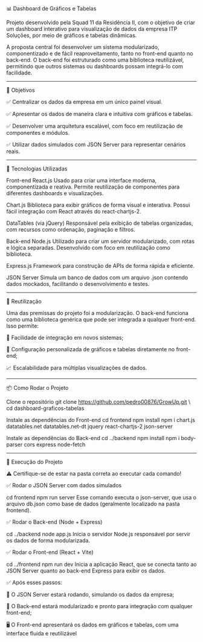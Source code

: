 📊 Dashboard de Gráficos e Tabelas

Projeto desenvolvido pela Squad 11 da Residência II, com o objetivo de criar um dashboard interativo para visualização de dados da empresa ITP Soluções, por meio de gráficos e tabelas dinâmicas.

A proposta central foi desenvolver um sistema modularizado, componentizado e de fácil reaproveitamento, tanto no front-end quanto no back-end. O back-end foi estruturado como uma biblioteca reutilizável, permitindo que outros sistemas ou dashboards possam integrá-lo com facilidade.

-------------------------------------------------------------------------------------------------------------------------------------------------------------------------------------------------------------------------------------------------------------------------------

🎯 Objetivos

✅ Centralizar os dados da empresa em um único painel visual.

✅ Apresentar os dados de maneira clara e intuitiva com gráficos e tabelas.

✅ Desenvolver uma arquitetura escalável, com foco em reutilização de componentes e módulos.

✅ Utilizar dados simulados com JSON Server para representar cenários reais.

-------------------------------------------------------------------------------------------------------------------------------------------------------------------------------------------------------------------------------------------------------------------------------

🚀 Tecnologias Utilizadas

Front-end React.js Usado para criar uma interface moderna, componentizada e reativa. Permite reutilização de componentes para diferentes dashboards e visualizações.

Chart.js Biblioteca para exibir gráficos de forma visual e interativa. Possui fácil integração com React através do react-chartjs-2.

DataTables (via jQuery) Responsável pela exibição de tabelas organizadas, com recursos como ordenação, paginação e filtros.

Back-end Node.js Utilizado para criar um servidor modularizado, com rotas e lógica separadas. Desenvolvido com foco em reutilização como biblioteca.

Express.js Framework para construção de APIs de forma rápida e eficiente.

JSON Server Simula um banco de dados com um arquivo .json contendo dados mockados, facilitando o desenvolvimento e testes.

-------------------------------------------------------------------------------------------------------------------------------------------------------------------------------------------------------------------------------------------------------------------------------

🔄 Reutilização

Uma das premissas do projeto foi a modularização. O back-end funciona como uma biblioteca genérica que pode ser integrada a qualquer front-end. Isso permite:

🚀 Facilidade de integração em novos sistemas;

🎨 Configuração personalizada de gráficos e tabelas diretamente no front-end;

📈 Escalabilidade para múltiplas visualizações de dados.

-------------------------------------------------------------------------------------------------------------------------------------------------------------------------------------------------------------------------------------------------------------------------------

📦 Como Rodar o Projeto

Clone o repositório git clone https://github.com/pedro00876/GrowUp.git \ cd dashboard-graficos-tabelas

Instale as dependências do Front-end cd frontend npm install npm i chart.js datatables.net datatables.net-dt jquery react-chartjs-2 json-server

Instale as dependências do Back-end cd ../backend npm install npm i body-parser cors express node-fetch

-------------------------------------------------------------------------------------------------------------------------------------------------------------------------------------------------------------------------------------------------------------------------------

🚀 Execução do Projeto

⚠️ Certifique-se de estar na pasta correta ao executar cada comando!

✅ Rodar o JSON Server com dados simulados

cd frontend npm run server Esse comando executa o json-server, que usa o arquivo db.json como base de dados (geralmente localizado na pasta frontend).

✅ Rodar o Back-end (Node + Express)

cd ../backend node app.js Inicia o servidor Node.js responsável por servir os dados de forma modularizada.

✅ Rodar o Front-end (React + Vite)

cd ../frontend npm run dev Inicia a aplicação React, que se conecta tanto ao JSON Server quanto ao back-end Express para exibir os dados.

✅ Após esses passos:

📁 O JSON Server estará rodando, simulando os dados da empresa;

🔧 O Back-end estará modularizado e pronto para integração com qualquer front-end;

🖥️ O Front-end apresentará os dados em gráficos e tabelas, com uma interface fluida e reutilizável
